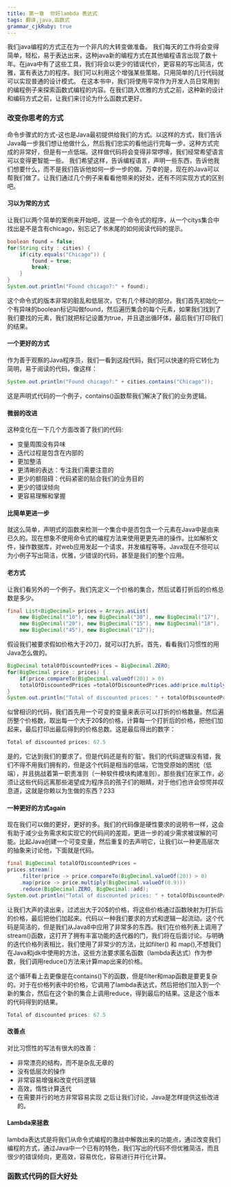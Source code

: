 ```yaml
---
title: 第一章  你好lambda 表达式
tags: 翻译,java,函数式
grammar_cjkRuby: true
---
```



我们java编程的方式正在为一个非凡的大转变做准备。
我们每天的工作将会变得简单，轻松，易于表达出来，这种java新的编程方式在其他编程语言出现了数十年。在java中有了这些工具，我们将会以更少的错误代价，更容易的写出简洁，优雅，富有表达力的程序。我们可以利用这个增强某些策略，只用简单的几行代码就可以实现普通的设计模式。
在这本书中，我们将使用平常作为开发人员日常用到的编程例子来探索函数式编程的内容。在我们跳入优雅的方式之前，这种新的设计和编码方式之前，让我们来讨论为什么函数式更好。
### 改变你思考的方式

命令步骤式的方式-这也是Java最初提供给我们的方式。以这样的方式，我们告诉Java每一步我们想让他做什么，然后我们忠实的看他运行完每一步。这种方式完成的非常好，但是有一点低端。这样做代码将会变得非常啰嗦，我们经常希望语言可以变得更智能一些。
我们希望这样，告诉编程语言，声明一些东西，告诉他我们想要什么，而不是我们告诉他如何一步一步的做。万幸的是，现在的Java可以帮我们做了。让我们通过几个例子来看看他带来的好处，还有不同实现方式的区别吧。

#### 习以为常的方式
让我们以两个简单的案例来开始吧，这是一个命令式的程序，从一个citys集合中找出是不是含有chicago，别忘记了书末尾的如何阅读代码的提示。

``` java
boolean found = false;
for(String city : cities) {
    if(city.equals("Chicago")) {
        found = true;
        break;
    }
}
System.out.println("Found chicago?:" + found);
```
这个命令式的版本非常的脏乱和低层次，它有几个移动的部分。我们首先初始化一个有异味的boolean标记叫做found，然后遍历集合的每个元素，如果我们找到了我们要找的元素，我们就把标记设置为true，并且退出循环体，最后我们打印我们的结果。
#### 一个更好的方式
作为善于观察的Java程序员，我们一看到这段代码，我们可以快速的将它转化为简明，易于阅读的代码，像这样：

```java
System.out.println("Found chicago?:" + cities.contains("Chicago"));
```
这是声明式代码的一个例子，contains()函数帮我们解决了我们的业务逻辑。
#### 微弱的改进
这种变化在一下几个方面改善了我们的代码:

 - 变量周围没有异味
 - 迭代过程是包含在内部的
 - 更加整洁
 - 更清晰的表达：专注我们需要注意的
 - 更少的额阻碍：代码紧密的贴合我们的业务目的
 - 更少的错误倾向
 - 更容易理解和掌握
#### 比简单更进一步
 就这么简单，声明式的函数来检测一个集合中是否包含一个元素在Java中是由来已久的。现在想象不使用命令式的编程方法来使用更更先进的操作。比如解析文件，操作数据库，对web应用发起一个请求，并发编程等等。Java现在不但可以为小例子写出简洁，优雅，少错误的代码，甚至是我们的整个应用。
 
#### 老方式
让我们看另外的一个例子。我们先定义一个价格的集合，然后试着打折后的价格总数是多少。
``` java
final List<BigDecimal> prices = Arrays.asList(
	new BigDecimal("10"), new BigDecimal("30"), new BigDecimal("17"),
	new BigDecimal("20"), new BigDecimal("15"), new BigDecimal("18"),
	new BigDecimal("45"), new BigDecimal("12"));

```
假设我们被要求假如价格大于20刀，就可以打九折。首先，看看我们习惯性的用Java怎么做的。
``` java
BigDecimal totalOfDiscountedPrices = BigDecimal.ZERO;
for(BigDecimal price : prices) {
	if(price.compareTo(BigDecimal.valueOf(20)) > 0)
	totalOfDiscountedPrices =totalOfDiscountedPrices.add(price.multiply(BigDecimal.valueOf(0.9)));
}
System.out.println("Total of discounted prices: " + totalOfDiscountedPrices);
```
似曾相识的代码，我们首先用一个可变的变量来表示可以打折的价格数量。然后遍历整个价格数，取出每一个大于20$的价格，计算每一个打折后的价格，把他们加起来，最后打印出最后得到的价格总数。这是最后得出的数字：
``` java
Total of discounted prices: 67.5
```
是的，它达到我们的要求了。但是代码还是有的’脏‘。我们的代码逻辑没有错，我们不得不用我们拥有的，但是这个代码是相当的低端，它饱受原始的困扰（低端），并且挑战着第一职责准则（一种软件模块构建准则）。那些我们在家工作，必须让这些代码远离那些渴望成为程序员的孩子们的眼睛，对于他们也许会惊愕并叹息道，这就是你赖以为生做的东西？233

#### 一种更好的方式again
现在我们可以做的更好，更好的多。我们的代码像是硬性要求的说明书一样，这会有助于减少业务需求和实现它的代码间的差距，更进一步的减少需求被误解的可能。比起Java创建一个可变变量，然后重复的去声明它，让我们以一种更高层次的抽象来讨论他，下面就是代码。
``` java
final BigDecimal totalOfDiscountedPrices =
prices.stream()
	.filter(price -> price.compareTo(BigDecimal.valueOf(20)) > 0)
	.map(price -> price.multiply(BigDecimal.valueOf(0.9)))
	.reduce(BigDecimal.ZERO, BigDecimal::add);
System.out.println("Total of discounted prices: " + totalOfDiscountedPrices);
```
让我们大声的读出来，过滤出大于20$的价格，将这些价格通过函数映射为打折后的价格，最后把他们加起来。代码以一种我们要求的方式和逻辑一起流动。这个代码是简洁的，但是我们从Java8中应用了非常多的东西。我们在价格列表上调用了stream()函数，这打开了拥有丰富功能的迭代器的门，我们将在后面讨论。与明确的迭代价格列表相比，我们使用了非常少的方法，比如filter() 和 map(),不想我们在Java和jdk中使用的方法，这些方法要求匿名函数（lambda表达式）作为参数，我们调用reduce()方法来计算map出来的价格。

这个循环看上去更像是在contains()下的函数，但是filter和map函数是要更复杂的。对于在价格列表中的价格，它调用了lambda表达式，然后把他们加入到一个新的集合，然后在这个新的集合上调用reduce，得到最后的结果。这是这个版本的代码得到的结果。
```java
Total of discounted prices: 67.5 
```
#### 改善点
对比习惯性的写法有很大的改善：

 - 非常漂亮的结构，而不是杂乱无章的
 - 没有低层次的操作
 - 非常容易增强和改变代码逻辑
 - 高效，惰性计算迭代
 - 在需要并行的地方非常容易实现
 之后让我们讨论，Java是怎样提供这些改进的。

#### Lambda来拯救
lambda表达式是将我们从命令式编程的激战中解救出来的功能点，通过改变我们编程的方式，通过Java中一个已有的特色，我们写出的代码不但优雅简洁，而且很少的错误倾向，更高效，容易优化，容易进行并行化计算。
### 函数式代码的巨大好处
